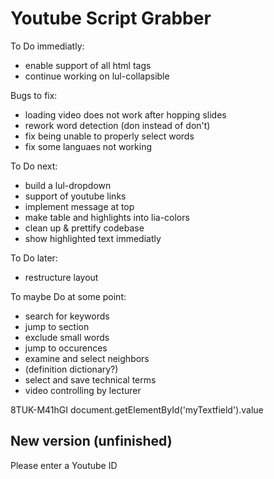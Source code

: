 <!--
author:   Daniel Hoffmann

version:  0.0.1

language: en

narrator: US English Female




script: http://localhost:3000/home/english-lia/grabber.js
script: http://localhost:3000/home/english-lia/lul.js
link: http://localhost:3000/home/english-lia/lul.css





-->

# Youtube Script Grabber

To Do immediatly:

* enable support of all html tags
* continue working on lul-collapsible

Bugs to fix:

* loading video does not work after hopping slides
* rework word detection (don instead of don't)
* fix being unable to properly select words
* fix some languaes not working

To Do next:
* build a lul-dropdown
* support of youtube links
* implement message at top
* make table and highlights into lia-colors
* clean up & prettify codebase
* show highlighted text immediatly

To Do later:

* restructure layout




To maybe Do at some point:

* search for keywords
* jump to section
* exclude small words
* jump to occurences
* examine and select neighbors
* (definition dictionary?)
* select and save technical terms
* video controlling by lecturer

8TUK-M41hGI
document.getElementById('myTextfield').value




## New version (unfinished)

<script input="hidden" defer>loadYTAPI(); initalizeUI();</script>

Please enter a Youtube ID


<span id="idEnterDummy"></span>
<span id="languageSelectDummy"></span>
<span id="sortSelectDummy"></span>

<div id = "playerDummy"></div>
<div style="height:600px; overflow:auto;">
<p id="textDummy"></p>
</div>

<div id="statsTableDummy"></div>
